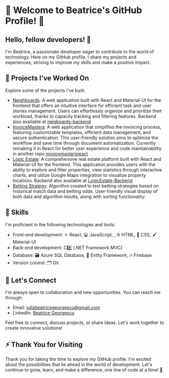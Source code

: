 # 👋 Welcome to Beatrice's GitHub Profile! 🌱

## Hello, fellow developers! 🚀
I'm Beatrice, a passionate developer eager to contribute to the world of technology. Here on my GitHub profile, I share my projects and experiences, striving to improve my skills and make a positive impact.

## 🌟 Projects I've Worked On
Explore some of the projects I've built:

- [Neighboards](https://github.com/xBeatrice/neighboards): A web application built with React and Material-UI for the frontend that offers an intuitive interface for efficient task and user stories management. Users can effortlessly organize and prioritize their workload, thanks to capacity tracking and filtering features. Backend also available at [neigboards-backend](https://github.com/xBeatrice/neighboards-backend)
- [InvoiceMasters](https://github.com/xBeatrice/InvoiceMasters): A web application that simplifies the invoicing process, featuring customizable templates, efficient data management, and secure authentication. This user-friendly solution aims to optimize the workflow and save time through document automatization. Currently remaking it in React for better user experience and code maintainability in another repo [invoicemastersreact](https://github.com/xBeatrice/invoicemastersreact)
- [Logic Estate](https://github.com/xBeatrice/LogicEstate-Frontend): A comprehensive real estate platform built with React and Material-UI for the frontend. This application provides users with the ability to explore and filter properties, view statistics through interactive charts, and utilize Google Maps integration to visualize property locations. Backend also available at [LogicEstate-Backend](https://github.com/xBeatrice/LogicEstate-Backend)
- [Betting Strategy](https://github.com/xBeatrice/bettingstrategy): Algorithm created to test betting strategies based on historical match data and betting odds. User-friendly visual display of both data and algorithm results, along with sorting functionality.


## 💼 Skills

I'm proficient in the following technologies and tools:

- Front-end development: ⚛️ React, 💻 JavaScript, , 🌐 HTML, 🎨 CSS, 🖌️ Material-UI
- Back-end development: C#️⃣ (.NET Framework MVC)
- Database: 🗃️ Azure SQL Database, 🏢 Entity Framework, 🔥 Firebase
- Version control: 🗂️ Git


## 🤝 Let's Connect
I'm always open to collaboration and new opportunities. You can reach me through:

- Email: [iuliabeatricegeorgescu@gmail.com](mailto:iuliabeatricegeorgescu@gmail.com)
- LinkedIn: [Beatrice Georgescu](https://www.linkedin.com/in/iulia-beatrice-georgescu-920376205/)

Feel free to connect, discuss projects, or share ideas. Let's work together to create innovative solutions!

## ⚡️ Thank You for Visiting
Thank you for taking the time to explore my GitHub profile. I'm excited about the possibilities that lie ahead in the world of development. Let's continue to grow, learn, and make a difference, one line of code at a time! 🌱
